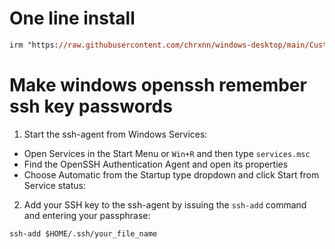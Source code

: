 # One line install
```ps
irm "https://raw.githubusercontent.com/chrxnn/windows-desktop/main/Customization/PowerShell/ps-setup.ps1" | iex
```
# Make windows openssh remember ssh key passwords
1. Start the ssh-agent from Windows Services: 
  - Open Services in the Start Menu or `Win+R` and then type `services.msc`
  - Find the OpenSSH Authentication Agent and open its properties
  - Choose Automatic from the Startup type dropdown and click Start from Service status:
2. Add your SSH key to the ssh-agent by issuing the `ssh-add` command and entering your passphrase:
```
ssh-add $HOME/.ssh/your_file_name
```
